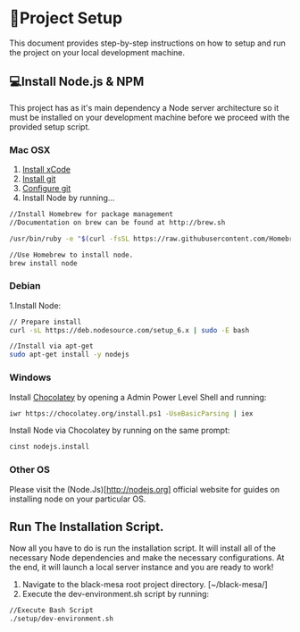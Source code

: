 # :electric_plug:Project Setup

This document provides step-by-step instructions on how to setup and run the project on your local development machine.


## :computer:Install Node.js & NPM

This project has as it's main dependency a Node server architecture so it must be installed on your development machine before we proceed with the provided setup script.

### Mac OSX

1. [Install xCode](http://developer.apple.com/technologies/tools/)
2. [Install git](http://help.github.com/mac-git-installation/)
3. [Configure git](./github.md)
4. Install Node by running...

```bash
//Install Homebrew for package management
//Documentation on brew can be found at http://brew.sh

/usr/bin/ruby -e "$(curl -fsSL https://raw.githubusercontent.com/Homebrew/install/master/install)"

//Use Homebrew to install node.
brew install node

```

### Debian

1.Install Node:

```bash
// Prepare install
curl -sL https://deb.nodesource.com/setup_6.x | sudo -E bash

//Install via apt-get
sudo apt-get install -y nodejs
```

### Windows

Install [Chocolatey](http://chocolatey.org/install) by opening a Admin Power Level Shell and running:

```bash
iwr https://chocolatey.org/install.ps1 -UseBasicParsing | iex
```

Install Node via Chocolatey by running on the same prompt:

```bash
cinst nodejs.install
```

### Other OS

Please visit the (Node.Js)[http://nodejs.org] official website for guides on installing node on your particular OS.

## Run The Installation Script.
Now all you have to do is run the installation script. It will install all of the necessary Node dependencies and make the necessary configurations. At the end, it will launch a local server instance and you are ready to work!

1. Navigate to the black-mesa root project directory. [~/black-mesa/]
2. Execute the dev-environment.sh script by running:

```bash
//Execute Bash Script
./setup/dev-environment.sh
```

